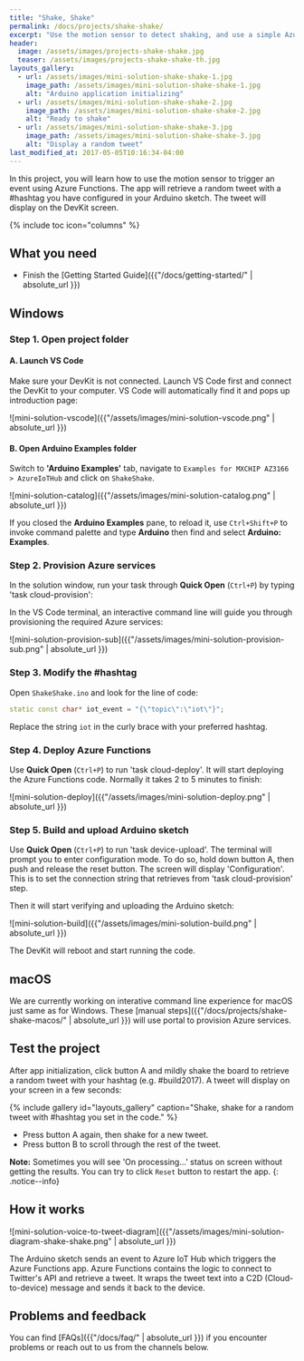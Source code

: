 ```yaml
---
title: "Shake, Shake"
permalink: /docs/projects/shake-shake/
excerpt: "Use the motion sensor to detect shaking, and use a simple Azure Functions app to find a random tweet with a #hashtag."
header:
  image: /assets/images/projects-shake-shake.jpg
  teaser: /assets/images/projects-shake-shake-th.jpg
layouts_gallery:
  - url: /assets/images/mini-solution-shake-shake-1.jpg
    image_path: /assets/images/mini-solution-shake-shake-1.jpg
    alt: "Arduino application initializing"
  - url: /assets/images/mini-solution-shake-shake-2.jpg
    image_path: /assets/images/mini-solution-shake-shake-2.jpg
    alt: "Ready to shake"
  - url: /assets/images/mini-solution-shake-shake-3.jpg
    image_path: /assets/images/mini-solution-shake-shake-3.jpg
    alt: "Display a random tweet"
last_modified_at: 2017-05-05T10:16:34-04:00
---
```


In this project, you will learn how to use the motion sensor to trigger an event using Azure Functions. The app will retrieve a random tweet with a #hashtag you have configured in your Arduino sketch. The tweet will display on the DevKit screen.

{% include toc icon="columns" %}

## What you need

* Finish the [Getting Started Guide]({{"/docs/getting-started/" | absolute_url }})

## Windows

### Step 1. Open project folder

#### A. Launch VS Code

Make sure your DevKit is not connected. Launch VS Code first and connect the DevKit to your computer. VS Code will automatically find it and pops up introduction page:

![mini-solution-vscode]({{"/assets/images/mini-solution-vscode.png" | absolute_url }})

#### B. Open Arduino Examples folder

Switch to **'Arduino Examples'** tab, navigate to `Examples for MXCHIP AZ3166 > AzureIoTHub` and click on `ShakeShake`.

![mini-solution-catalog]({{"/assets/images/mini-solution-catalog.png" | absolute_url }})

If you closed the **Arduino Examples** pane, to reload it, use `Ctrl+Shift+P` to invoke command palette and type **Arduino** then find and select **Arduino: Examples**.

### Step 2. Provision Azure services

In the solution window, run your task through **Quick Open** (`Ctrl+P`) by typing 'task cloud-provision':

In the VS Code terminal, an interactive command line will guide you through provisioning the required Azure services:

![mini-solution-provision-sub]({{"/assets/images/mini-solution-provision-sub.png" | absolute_url }})

### Step 3. Modify the #hashtag

Open `ShakeShake.ino` and look for the line of code:

```cpp
static const char* iot_event = "{\"topic\":\"iot\"}";
```

Replace the string `iot` in the curly brace with your preferred hashtag.

### Step 4. Deploy Azure Functions

Use **Quick Open** (`Ctrl+P`) to run 'task cloud-deploy'. It will start deploying the Azure Functions code. Normally it takes 2 to 5 minutes to finish:

![mini-solution-deploy]({{"/assets/images/mini-solution-deploy.png" | absolute_url }})

### Step 5. Build and upload Arduino sketch

Use **Quick Open** (`Ctrl+P`) to run 'task device-upload'. The terminal will prompt you to enter configuration mode. To do so, hold down button A, then push and release the reset button. The screen will display 'Configuration'. This is to set the connection string that retrieves from 'task cloud-provision' step.

Then it will start verifying and uploading the Arduino sketch:

![mini-solution-build]({{"/assets/images/mini-solution-build.png" | absolute_url }})

The DevKit will reboot and start running the code.

## macOS

We are currently working on interative command line experience for macOS just same as for Windows. These [manual steps]({{"/docs/projects/shake-shake-macos/" | absolute_url }}) will use portal to provision Azure services.

## Test the project

After app initialization, click button A and mildly shake the board to retrieve a random tweet with your hashtag (e.g. #build2017). A tweet will display on your screen in a few seconds:

{% include gallery id="layouts_gallery" caption="Shake, shake for a random tweet with #hashtag you set in the code." %}

- Press button A again, then shake for a new tweet.
- Press button B to scroll through the rest of the tweet.

**Note:** Sometimes you will see 'On processing...' status on screen without getting the results. You can try to click `Reset` button to restart the app.
{: .notice--info}

## How it works

![mini-solution-voice-to-tweet-diagram]({{"/assets/images/mini-solution-diagram-shake-shake.png" | absolute_url }})

The Arduino sketch sends an event to Azure IoT Hub which triggers the Azure Functions app. Azure Functions contains the logic to connect to Twitter's API and retrieve a tweet. It wraps the tweet text into a C2D (Cloud-to-device) message and sends it back to the device.

## Problems and feedback

You can find [FAQs]({{"/docs/faq/" | absolute_url }}) if you encounter problems or reach out to us from the channels below.